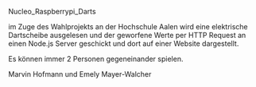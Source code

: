 Nucleo_Raspberrypi_Darts

im Zuge des Wahlprojekts an der Hochschule Aalen wird eine
elektrische Dartscheibe ausgelesen und der geworfene Werte per HTTP Request
an einen Node.js Server geschickt und dort auf einer Website dargestellt.

Es können immer 2 Personen gegeneinander spielen.

Marvin Hofmann und Emely Mayer-Walcher
